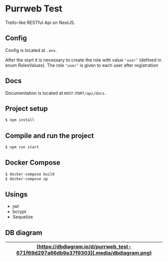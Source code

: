 # Purrweb Test

Trello-like RESTful Api on NestJS. 

## Config

Config is located at `.env`. 

After the start it is necessary to create the role with value `‘user’` (defined in enum RolesValues). The role `‘user’` is given to each user after registration

## Docs

Documentation is located at `HOST:PORT/api/docs`.

## Project setup

```bash
$ npm install
```

## Compile and run the project

```bash
$ npm run start
```

## Docker Compose

```bash
$ docker-compose build
$ docker-compose up
```

## Usings

- jwt
- bcrypt
- Sequelize

## DB diagram

| [https://dbdiagram.io/d/purrweb_test-671f69d297a66db9a37f9303](.media/dbdiagram.png) |
|--------------------------------------------------------------------------------------|
